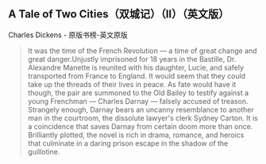 ## A Tale of Two Cities（双城记）（II）（英文版）

Charles Dickens  -  原版书榜-英文原版

> It was the time of the French Revolution — a time of great change and great danger.Unjustly imprisoned for 18 years in the Bastille, Dr. Alexandre Manette is reunited with his daughter, Lucie, and safely transported from France to England. It would seem that they could take up the threads of their lives in peace. As fate would have it though, the pair are summoned to the Old Bailey to testify against a young Frenchman — Charles Darnay — falsely accused of treason. Strangely enough, Darnay bears an uncanny resemblance to another man in the courtroom, the dissolute lawyer's clerk Sydney Carton. It is a coincidence that saves Darnay from certain doom more than once. Brilliantly plotted, the novel is rich in drama, romance, and heroics that culminate in a daring prison escape in the shadow of the guillotine.
